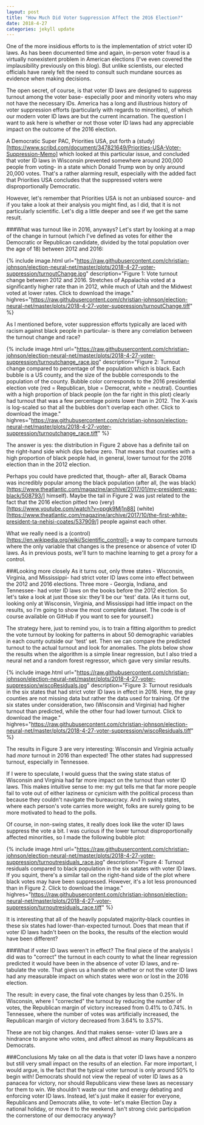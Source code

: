 ```yaml
---
layout: post
title: "How Much Did Voter Suppression Affect the 2016 Election?"
date: 2018-4-27
categories: jekyll update
---
```


One of the more insidious efforts to
is the implementation of strict voter ID laws.
As has been documented time and again, in-person voter fraud is a virtually nonexistent problem in American elections (I've even covered the implausibility previously on this blog).
But unlike scientists, our elected officials have rarely felt the need to consult such mundane sources as evidence when making decisions.

The open secret, of course, is that voter ID laws are designed to suppress turnout among the voter base- especially poor and minority voters who may not have the necessary IDs.
America has a long and illustrious history of voter suppression efforts (particularly with regards to minorities), of which our modern voter ID laws are but the current incarnation.
The question I want to ask here is whether or not those voter ID laws had any appreciable impact on the outcome of the 2016 election.

A Democratic Super PAC, Priorities USA, put forth a (study)[https://www.scribd.com/document/347821649/Priorities-USA-Voter-Suppression-Memo] which looked at this particular issue, and concluded that voter ID laws in Wisconsin
prevented somewhere around 200,000 people from voting- in a state which Donald Trump won by only around 20,000 votes.
That's a rather alarming result, especially with the added fact that Priorities USA concludes that the suppressed voters were disproportionally Democratic.

However, let's remember that Priorities USA is not an unbiased source- and if you take a look at their analysis you might find, as I did, that it is not particularly scientific.
Let's dig a little deeper and see if we get the same result.

###What was turnout like in 2016, anyways?
Let's start by looking at a map of the change in turnout (which I've defined as votes for either the Democratic or Republican candidate, divided by the total population over the age of 18) between 2012 and 2016:

{% include image.html url="https://raw.githubusercontent.com/christian-johnson/election-neural-net/master/plots/2018-4-27-voter-suppression/turnoutChange.jpg" description="Figure 1: Vote turnout change between 2012 and 2016. Stretches of Appalachia voted at a significantly higher rate than in 2012, while much of Utah and the Midwest voted at lower rates. Click to download the image." highres="https://raw.githubusercontent.com/christian-johnson/election-neural-net/master/plots/2018-4-27-voter-suppression/turnoutChange.tiff" %}

As I mentioned before, voter suppression efforts typically are laced with racism against black people in particular- is there any correlation between the turnout change and race?

{% include image.html url="https://raw.githubusercontent.com/christian-johnson/election-neural-net/master/plots/2018-4-27-voter-suppression/turnoutchange_race.jpg" description="Figure 2: Turnout change compared to percentage of the population which is black. Each bubble is a US county, and the size of the bubble corresponds to the population of the county. Bubble color corresponds to the 2016 presidential election vote (red = Republican, blue = Democrat, white = neutral). Counties with a high proportion of black people (on the far right in this plot) clearly had turnout that was a few percentage points lower than in 2012. The X-axis is log-scaled so that all the bubbles don't overlap each other. Click to download the image." highres="https://raw.githubusercontent.com/christian-johnson/election-neural-net/master/plots/2018-4-27-voter-suppression/turnoutchange_race.tiff" %}

The answer is yes: the distribution in Figure 2 above has a definite tail on the right-hand side which dips below zero.
That means that counties with a high proportion of black people had, in general, lower turnout for the 2016 election than in the 2012 election.

Perhaps you could have predicted that, though- after all, Barack Obama was incredibly popular among the black population (after all, (he was black)[https://www.theatlantic.com/magazine/archive/2017/01/my-president-was-black/508793/] himself).
Maybe the tail in Figure 2 was just related to the fact that the 2016 election pitted two (very)[https://www.youtube.com/watch?v=ppgk9Mj1n88] (white)[https://www.theatlantic.com/magazine/archive/2017/10/the-first-white-president-ta-nehisi-coates/537909/] people against each other.

What we really need is a (control)[https://en.wikipedia.org/wiki/Scientific_control]- a way to compare turnouts where the only variable that changes is the presence or absence of voter ID laws.
As in previous posts, we'll turn to machine learning to get a proxy for a control.

###Looking more closely
As it turns out, only three states - Wisconsin, Virginia, and Mississippi- had strict voter ID laws come into effect between the 2012 and 2016 elections.
Three more - Georgia, Indiana, and Tennessee- had voter ID laws on the books before the 2012 election.
So let's take a look at just those six: they'll be our 'test' data.
(As it turns out, looking only at Wisconsin, Virginia, and Mississippi had little impact on the results, so I'm going to show the most complete dataset.
The code is of course available on GitHub if you want to see for yourself.)

The strategy here, just to remind you, is to train a fitting algorithm to predict the vote turnout by looking for patterns in about 50 demographic variables in each county outside our 'test' set.
Then we can compare the predicted turnout to the actual turnout and look for anomalies.
The plots below show the results when the algorithm is a simple linear regression, but I also tried a neural net and a random forest regressor, which gave very similar results.

{% include image.html url="https://raw.githubusercontent.com/christian-johnson/election-neural-net/master/plots/2018-4-27-voter-suppression/wiscoResiduals.jpg" description="Figure 3: Turnout residuals in the six states that had strict voter ID laws in effect in 2016. Here, the gray counties are not missing data but rather the data used for training. Of the six states under consideration, two (Wisconsin and Virginia) had higher turnout than predicted, while the other four had lower turnout. Click to download the image." highres="https://raw.githubusercontent.com/christian-johnson/election-neural-net/master/plots/2018-4-27-voter-suppression/wiscoResiduals.tiff" %}

The results in Figure 3 are very interesting: Wisconsin and Virginia actually had *more* turnout in 2016 than expected!
The other states had suppressed turnout, especially in Tennessee.

If I were to speculate, I would guess that the swing state status of Wisconsin and Virginia had far more impact on the turnout than voter ID laws.
This makes intuitive sense to me: my gut tells me that far more people fail to vote out of either laziness or cynicism with the political process than because they couldn't navigate the bureaucracy.
And in swing states, where each person's vote carries more weight, folks are surely going to be more motivated to head to the polls.

Of course, in non-swing states, it really does look like the voter ID laws suppress the vote a bit.
I was curious if the lower turnout disproportionally affected minorities, so I made the following bubble plot:

{% include image.html url="https://raw.githubusercontent.com/christian-johnson/election-neural-net/master/plots/2018-4-27-voter-suppression/turnoutresiduals_race.jpg" description="Figure 4: Turnout residuals compared to black population in the six satates with voter ID laws. If you squint, there's a similar tail on the right-hand side of the plot where black votes may have been suppressed. However, it's a lot less pronounced than in Figure 2. Click to download the image." highres="https://raw.githubusercontent.com/christian-johnson/election-neural-net/master/plots/2018-4-27-voter-suppression/turnoutresiduals_race.tiff" %}

It is interesting that all of the heavily populated majority-black counties in these six states had lower-than-expected turnout.
Does that mean that if voter ID laws hadn't been on the books, the results of the election would have been different?

###What if voter ID laws weren't in effect?
The final piece of the analysis I did was to "correct" the turnout in each county to what the linear regression predicted it would have been in the absence of voter ID laws, and re-tabulate the vote.
That gives us a handle on whether or not the voter ID laws had any measurable impact on which states were won or lost in the 2016 election.

The result: in every case, the final vote changes by less than 0.25%.
In Wisconsin, where I "corrected" the turnout by reducing the number of votes, the Republican margin of victory increased from 0.41% to 0.74%.
In Tennessee, where the number of votes was artificially increased, the Republican margin of victory decreased from 3.64% to 3.57%.

These are not big changes.
And that makes sense- voter ID laws are a hindrance to anyone who votes, and affect almost as many Republicans as Democrats.

###Conclusions
My take on all the data is that voter ID laws have a nonzero but still very small impact on the results of an election.
Far more important, I would argue, is the fact that the typical voter turnout is only around 50% to begin with!
Democrats should not view the repeal of voter ID laws as a panacea for victory, nor should Republicans view these laws as necessary for them to win.
We shouldn't waste our time and energy debating and enforcing voter ID laws.
Instead, let's just make it easier for everyone, Republicans and Democrats alike, to vote- let's make Election Day a national holiday, or move it to the weekend.
Isn't strong civic participation the cornerstone of our democracy anyway?
